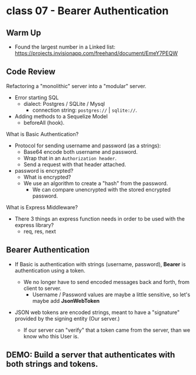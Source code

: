 # class 07 - Bearer Authentication

## Warm Up

- Found the largest number in a Linked list: https://projects.invisionapp.com/freehand/document/EmeY7PEQW

## Code Review

Refactoring a "monolithic" server into a "modular" server.

* Error starting SQL
  * dialect: Postgres / SQLite / Mysql
    * connection string: `postgres://` | `sqlite://`.
* Adding methods to a Sequelize Model
  * beforeAll (hook).

What is Basic Authentication?
  * Protocol for sending username and password (as a strings):
    * Base64 encode both username and password.
    * Wrap that in an `Authorization header`.
    * Send a request with that header attached.
  * password is encrypted?
    * What is encrypted?
    * We use an algorithm to create a "hash" from the password.
      * We can compare unencrypted with the stored encrypted password.

What is Express Middleware?
  * There 3 things an express function needs in order to be used with the express library?
    * req, res, next

## Bearer Authentication

* If Basic is authentication with strings (username, password), **Bearer** is authentication using a token.
  * We no longer have to send encoded messages back and forth, from client to server.
    * Username / Password values are maybe a little sensitive, so let's maybe add **JsonWebToken**

* JSON web tokens are encoded strings, meant to have a "signature" provided by the signing entity (Our server.)
  * If our server can "verify" that a token came from the server, than we know who this User is.

## DEMO: Build a server that authenticates with both strings and tokens.
